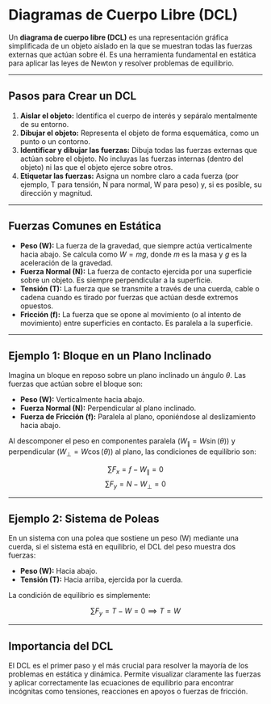 
# Diagramas de Cuerpo Libre (DCL)

Un **diagrama de cuerpo libre (DCL)** es una representación gráfica simplificada de un objeto aislado en la que se muestran todas las fuerzas externas que actúan sobre él. Es una herramienta fundamental en estática para aplicar las leyes de Newton y resolver problemas de equilibrio.

---

## Pasos para Crear un DCL

1.  **Aislar el objeto:** Identifica el cuerpo de interés y sepáralo mentalmente de su entorno.
2.  **Dibujar el objeto:** Representa el objeto de forma esquemática, como un punto o un contorno.
3.  **Identificar y dibujar las fuerzas:** Dibuja todas las fuerzas externas que actúan sobre el objeto. No incluyas las fuerzas internas (dentro del objeto) ni las que el objeto ejerce sobre otros.
4.  **Etiquetar las fuerzas:** Asigna un nombre claro a cada fuerza (por ejemplo, T para tensión, N para normal, W para peso) y, si es posible, su dirección y magnitud.

---

## Fuerzas Comunes en Estática

-   **Peso (W):** La fuerza de la gravedad, que siempre actúa verticalmente hacia abajo. Se calcula como $W = mg$, donde $m$ es la masa y $g$ es la aceleración de la gravedad.
-   **Fuerza Normal (N):** La fuerza de contacto ejercida por una superficie sobre un objeto. Es siempre perpendicular a la superficie.
-   **Tensión (T):** La fuerza que se transmite a través de una cuerda, cable o cadena cuando es tirado por fuerzas que actúan desde extremos opuestos.
-   **Fricción (f):** La fuerza que se opone al movimiento (o al intento de movimiento) entre superficies en contacto. Es paralela a la superficie.

---

## Ejemplo 1: Bloque en un Plano Inclinado

Imagina un bloque en reposo sobre un plano inclinado un ángulo $\theta$. Las fuerzas que actúan sobre el bloque son:

-   **Peso (W):** Verticalmente hacia abajo.
-   **Fuerza Normal (N):** Perpendicular al plano inclinado.
-   **Fuerza de Fricción (f):** Paralela al plano, oponiéndose al deslizamiento hacia abajo.

Al descomponer el peso en componentes paralela ($W_\parallel = W \sin(\theta)$) y perpendicular ($W_\perp = W \cos(\theta)$) al plano, las condiciones de equilibrio son:

$$ \sum F_x = f - W_\parallel = 0 $$
$$ \sum F_y = N - W_\perp = 0 $$

---

## Ejemplo 2: Sistema de Poleas

En un sistema con una polea que sostiene un peso (W) mediante una cuerda, si el sistema está en equilibrio, el DCL del peso muestra dos fuerzas:

-   **Peso (W):** Hacia abajo.
-   **Tensión (T):** Hacia arriba, ejercida por la cuerda.

La condición de equilibrio es simplemente:

$$ \sum F_y = T - W = 0 \implies T = W $$

---

## Importancia del DCL

El DCL es el primer paso y el más crucial para resolver la mayoría de los problemas en estática y dinámica. Permite visualizar claramente las fuerzas y aplicar correctamente las ecuaciones de equilibrio para encontrar incógnitas como tensiones, reacciones en apoyos o fuerzas de fricción.
